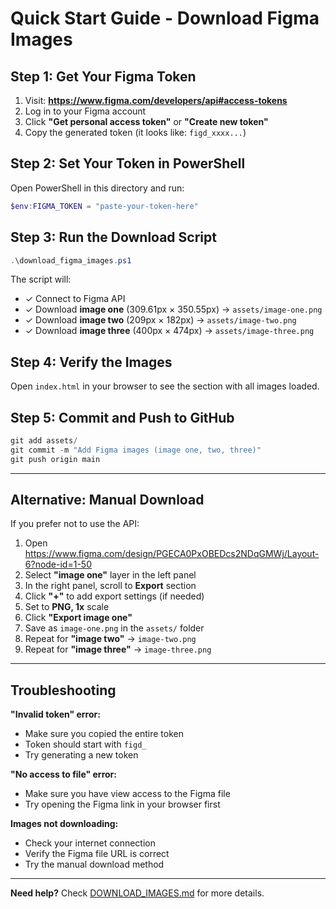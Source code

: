# Quick Start Guide - Download Figma Images

## Step 1: Get Your Figma Token

1. Visit: **https://www.figma.com/developers/api#access-tokens**
2. Log in to your Figma account
3. Click **"Get personal access token"** or **"Create new token"**
4. Copy the generated token (it looks like: `figd_xxxx...`)

## Step 2: Set Your Token in PowerShell

Open PowerShell in this directory and run:

```powershell
$env:FIGMA_TOKEN = "paste-your-token-here"
```

## Step 3: Run the Download Script

```powershell
.\download_figma_images.ps1
```

The script will:
- ✓ Connect to Figma API
- ✓ Download **image one** (309.61px × 350.55px) → `assets/image-one.png`
- ✓ Download **image two** (209px × 182px) → `assets/image-two.png`
- ✓ Download **image three** (400px × 474px) → `assets/image-three.png`

## Step 4: Verify the Images

Open `index.html` in your browser to see the section with all images loaded.

## Step 5: Commit and Push to GitHub

```powershell
git add assets/
git commit -m "Add Figma images (image one, two, three)"
git push origin main
```

---

## Alternative: Manual Download

If you prefer not to use the API:

1. Open https://www.figma.com/design/PGECA0PxOBEDcs2NDqGMWj/Layout-6?node-id=1-50
2. Select **"image one"** layer in the left panel
3. In the right panel, scroll to **Export** section
4. Click **"+"** to add export settings (if needed)
5. Set to **PNG, 1x** scale
6. Click **"Export image one"**
7. Save as `image-one.png` in the `assets/` folder
8. Repeat for **"image two"** → `image-two.png`
9. Repeat for **"image three"** → `image-three.png`

---

## Troubleshooting

**"Invalid token" error:**
- Make sure you copied the entire token
- Token should start with `figd_`
- Try generating a new token

**"No access to file" error:**
- Make sure you have view access to the Figma file
- Try opening the Figma link in your browser first

**Images not downloading:**
- Check your internet connection
- Verify the Figma file URL is correct
- Try the manual download method

---

**Need help?** Check [DOWNLOAD_IMAGES.md](DOWNLOAD_IMAGES.md) for more details.

